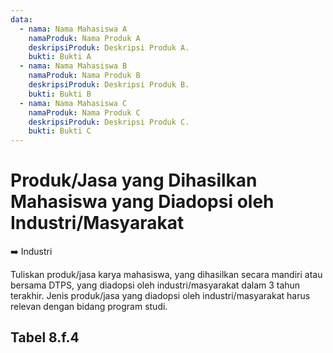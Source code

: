 ```yaml
---
data:
  - nama: Nama Mahasiswa A
    namaProduk: Nama Produk A
    deskripsiProduk: Deskripsi Produk A.
    bukti: Bukti A
  - nama: Nama Mahasiswa B
    namaProduk: Nama Produk B
    deskripsiProduk: Deskripsi Produk B.
    bukti: Bukti B
  - nama: Nama Mahasiswa C
    namaProduk: Nama Produk C
    deskripsiProduk: Deskripsi Produk C.
    bukti: Bukti C
---
```


<script setup>
import { useData } from "vitepress"
import Tabel from '../components/tabel-8f4.vue'

const { frontmatter } = useData()
</script>

# Produk/Jasa yang Dihasilkan Mahasiswa yang Diadopsi oleh Industri/Masyarakat

➡️ Industri

Tuliskan produk/jasa karya mahasiswa, yang dihasilkan secara mandiri atau bersama DTPS, yang diadopsi oleh industri/masyarakat dalam 3 tahun terakhir. Jenis produk/jasa yang diadopsi oleh industri/masyarakat harus relevan dengan bidang program studi.

## Tabel 8.f.4

<Tabel :data="frontmatter.data" />
